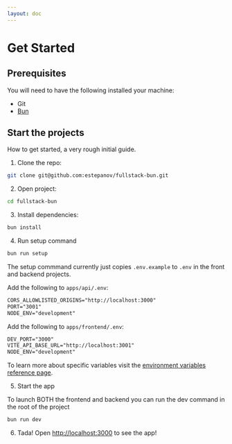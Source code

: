 ```yaml
---
layout: doc
---
```


# Get Started

## Prerequisites

You will need to have the following installed your machine:

- Git
- [Bun](https://bun.sh)

## Start the projects

How to get started, a very rough initial guide.

1. Clone the repo:

```sh
git clone git@github.com:estepanov/fullstack-bun.git
```

2. Open project:

```sh
cd fullstack-bun
```

3. Install dependencies:

```sh
bun install
```

4. Run setup command

```sh
bun run setup
```

The setup commmand currently just copies `.env.example` to `.env` in the front and backend projects. 

Add the following to `apps/api/.env`:

```txt
CORS_ALLOWLISTED_ORIGINS="http://localhost:3000"
PORT="3001"
NODE_ENV="development"
```

Add the following to `apps/frontend/.env`:

```txt
DEV_PORT="3000"
VITE_API_BASE_URL="http://localhost:3001"
NODE_ENV="development"
```

To learn more about specific variables visit the [environment variables reference page](/reference/environment-variables.md).

5. Start the app

To launch BOTH the frontend and backend you can run the dev command in the root of the project

```sh
bun run dev
```

6. Tada! Open [http://localhost:3000](http://localhost:3000) to see the app!
